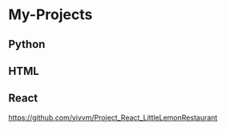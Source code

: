# My-Projects
## Python

## HTML

## React
https://github.com/yivvm/Project_React_LittleLemonRestaurant
